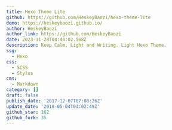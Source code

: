 ```yaml
---
title: Hexo Theme Lite
github: https://github.com/HeskeyBaozi/hexo-theme-lite
demo: https://heskeybaozi.github.io/
author: HeskeyBaozi
author_link: https://github.com/HeskeyBaozi
date: 2023-11-28T04:44:02.568Z
description: Keep Calm, Light and Writing. Light Hexo Theme.
ssg:
  - Hexo
css:
  - SCSS
  - Stylus
cms:
  - Markdown
category: []
draft: false
publish_date: '2017-12-07T07:08:26Z'
update_date: '2018-05-04T03:02:49Z'
github_star: 162
github_fork: 35
---
```

